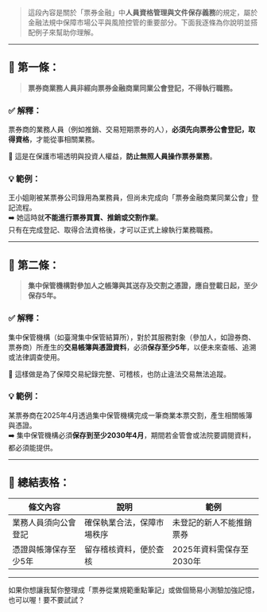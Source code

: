 > 這段內容是關於「票券金融」中**人員資格管理與文件保存義務**的規定，屬於金融法規中保障市場公平與風險控管的重要部分。下面我逐條為你說明並搭配例子來幫助你理解。

---

## 🔹 第一條：  
> **票券商業務人員非經向票券金融商業同業公會登記，不得執行職務。**

### ✅ 解釋：
票券商的業務人員（例如推銷、交易短期票券的人），**必須先向票券公會登記，取得資格**，才能從事相關業務。

📌 這是在保護市場透明與投資人權益，**防止無照人員操作票券業務**。

### 💡 範例：
王小姐剛被某票券公司錄用為業務員，但尚未完成向「票券金融商業同業公會」登記流程。  
➡️ 她這時就**不能進行票券買賣、推銷或交割作業**。  
只有在完成登記、取得合法資格後，才可以正式上線執行業務職務。

---

## 🔹 第二條：  
> **集中保管機構對參加人之帳簿與其送存及交割之憑證，應自登載日起，至少保存5年。**

### ✅ 解釋：
集中保管機構（如臺灣集中保管結算所），對於其服務對象（參加人，如證券商、票券商）所產生的**交易帳簿與憑證資料**，必須**保存至少5年**，以便未來查帳、追溯或法律調查使用。

📌 這樣做是為了保障交易紀錄完整、可稽核，也防止違法交易無法追蹤。

### 💡 範例：
某票券商在2025年4月透過集中保管機構完成一筆商業本票交割，產生相關帳簿與憑證。  
➡️ 集中保管機構必須**保存到至少2030年4月**，期間若金管會或法院要調閱資料，都必須能提供。

---

## 🧠 總結表格：

| 條文內容 | 說明 | 範例 |
|----------|------|------|
| 業務人員須向公會登記 | 確保執業合法，保障市場秩序 | 未登記的新人不能推銷票券 |
| 憑證與帳簿保存至少5年 | 留存稽核資料，便於查核 | 2025年資料需保存至2030年 |

---

如果你想讓我幫你整理成「票券從業規範重點筆記」或做個簡易小測驗加強記憶，也可以喔！要不要試試？